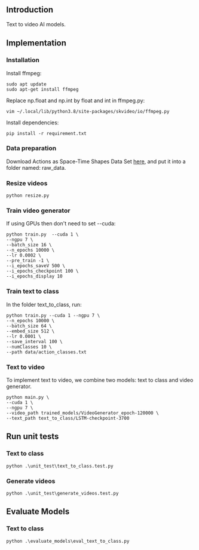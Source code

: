 ## Introduction
Text to video AI models.
## Implementation
### Installation
Install ffmpeg: 
```
sudo apt update
sudo apt-get install ffmpeg
```
Replace np.float and np.int by float and int in ffmpeg.py:
```
vim ~/.local/lib/python3.8/site-packages/skvideo/io/ffmpeg.py
```

Install dependencies: 
```
pip install -r requirement.txt
```
### Data preparation
Download Actions as Space-Time Shapes Data Set [here](https://www.wisdom.weizmann.ac.il/%7Evision/SpaceTimeActions.html), and put it into a folder named: raw_data.
### Resize videos

```
python resize.py
```
### Train video generator
If using GPUs then don't need to set --cuda:
```
python train.py  --cuda 1 \
--ngpu 7 \
--batch_size 16 \
--n_epochs 10000 \
--lr 0.0002 \
--pre_train -1 \
--i_epochs_saveV 500 \
--i_epochs_checkpoint 100 \
--i_epochs_display 10
```
### Train text to class
In the folder text_to_class, run:
```
python train.py --cuda 1 --ngpu 7 \
--n_epochs 10000 \
--batch_size 64 \
--embed_size 512 \
--lr 0.0001 \
--save_interval 100 \
--numClasses 10 \
--path data/action_classes.txt
```
### Text to video
To implement text to video, we combine two models: text to class and video generator.
```
python main.py \
--cuda 1 \
--ngpu 7 \
--video_path trained_models/VideoGenerator_epoch-120000 \
--text_path text_to_class/LSTM-checkpoint-3700
```
## Run unit tests
### Text to class

```
python .\unit_test\text_to_class.test.py
```
### Generate videos
```
python .\unit_test\generate_videos.test.py
```

## Evaluate Models
### Text to class
```
python .\evaluate_models\eval_text_to_class.py
```

